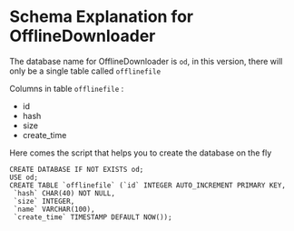 # Schema Explanation for OfflineDownloader
The database name for OfflineDownloader is `od`, in this version, there will only be a single table called `offlinefile`

Columns in table `offlinefile` :
* id
* hash
* size
* create_time

Here comes the script that helps you to create the database on the fly
```
CREATE DATABASE IF NOT EXISTS od;
USE od;
CREATE TABLE `offlinefile` (`id` INTEGER AUTO_INCREMENT PRIMARY KEY,
 `hash` CHAR(40) NOT NULL,
 `size` INTEGER,
 `name` VARCHAR(100),
 `create_time` TIMESTAMP DEFAULT NOW());
```



